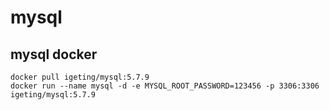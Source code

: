 # mysql

## mysql docker
```
docker pull igeting/mysql:5.7.9
docker run --name mysql -d -e MYSQL_ROOT_PASSWORD=123456 -p 3306:3306 igeting/mysql:5.7.9
```